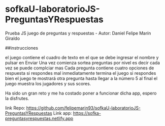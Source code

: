 # sofkaU-laboratorioJS-PreguntasYRespuestas

Prueba JS juego de preguntas y respuestas - Autor: Daniel Felipe Marín Giraldo

##instrucciones

el juego contiene el cuadro de texto en el que se debe ingresar el nombre y pulsar en Enviar
Una vez comienza sortea preguntas por nivel es decir cada vez se puede complciar mas
Cada pregunta contiene cuatro opciones de respuesta
si respondes mal inmediatamente termina el juego
si respondes bien el juego te mostrará otra pregunta hasta llegar a la número 5
al final el juego muestra los jugadores y sus scores.

Ha sido un gran reto y me ha costado poner a funcionar dicha app, espero la disfrutes.

link Repo: https://github.com/felipemarin93/sofkaU-laboratorioJS-PreguntasYRespuestas
Link app: https://sofka-preguntasyrespuestas.netlify.app
